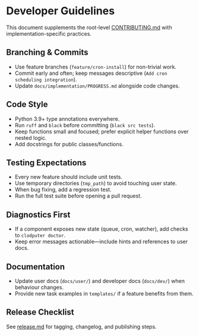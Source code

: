 # Developer Guidelines

This document supplements the root-level [CONTRIBUTING.md](../../CONTRIBUTING.md) with implementation-specific practices.

## Branching & Commits

- Use feature branches (`feature/cron-install`) for non-trivial work.
- Commit early and often; keep messages descriptive (`Add cron scheduling integration`).
- Update `docs/implementation/PROGRESS.md` alongside code changes.

## Code Style

- Python 3.9+ type annotations everywhere.
- Run `ruff` and `black` before committing (`black src tests`).
- Keep functions small and focused; prefer explicit helper functions over nested logic.
- Add docstrings for public classes/functions.

## Testing Expectations

- Every new feature should include unit tests.
- Use temporary directories (`tmp_path`) to avoid touching user state.
- When bug fixing, add a regression test.
- Run the full test suite before opening a pull request.

## Diagnostics First

- If a component exposes new state (queue, cron, watcher), add checks to `clodputer doctor`.
- Keep error messages actionable—include hints and references to user docs.

## Documentation

- Update user docs (`docs/user/`) and developer docs (`docs/dev/`) when behaviour changes.
- Provide new task examples in `templates/` if a feature benefits from them.

## Release Checklist

See [release.md](release.md) for tagging, changelog, and publishing steps.

